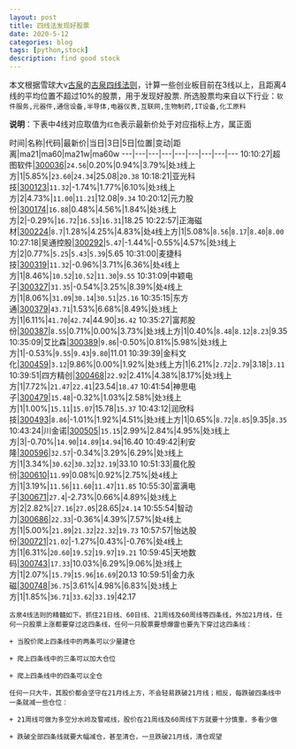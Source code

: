 ```yaml
---
layout: post
title: 四线法发现好股票
date: 2020-5-12
categories: blog
tags: [python,stock]
description: find good stock
---
```



本文根据雪球大v[古泉](https://xueqiu.com/u/7148646888)的[古泉四线法则](https://xueqiu.com/7148646888/130498192)，计算一些创业板目前在3线以上，且距离4线的平均位置不超过10%的股票，用于发现好股票.
所选股票均来自以下行业：`软件服务,元器件,通信设备,半导体,电器仪表,互联网,生物制药,IT设备,化工原料`

**说明**：下表中4线对应取值为`红色`表示最新价处于对应指标上方，属正面


时间|名称|代码|最新价|当日|3日|5日|位置|变动|距离|ma21|ma60|ma21w|ma60w
---|---|---|---|---|---|---|---|---
10:10:27|超图软件|[300036](https://xueqiu.com/S/SZ300036)|`24.56`|0.20%|0.94%|3.79%|处`3`线上方|1|5.85%|`23.60`|`24.34`|25.08|`20.38`
10:18:21|亚光科技|[300123](https://xueqiu.com/S/SZ300123)|`11.32`|-1.74%|1.77%|6.10%|处`3`线上方|2|4.73%|`11.00`|`11.21`|12.08|`9.34`
10:20:12|元力股份|[300174](https://xueqiu.com/S/SZ300174)|`16.88`|0.48%|4.56%|1.84%|处`3`线上方|2|-0.29%|`16.72`|`16.53`|`16.31`|18.25
10:22:57|正海磁材|[300224](https://xueqiu.com/S/SZ300224)|`8.7`|1.28%|4.25%|4.83%|处`4`线上方|1|5.08%|`8.56`|`8.17`|`8.40`|`8.00`
10:27:18|吴通控股|[300292](https://xueqiu.com/S/SZ300292)|`5.47`|-1.44%|-0.55%|4.57%|处`3`线上方|2|0.77%|`5.25`|`5.43`|`5.39`|5.65
10:31:00|麦捷科技|[300319](https://xueqiu.com/S/SZ300319)|`11.32`|-0.96%|3.71%|6.36%|处`4`线上方|1|8.46%|`10.52`|`10.52`|`11.30`|`9.55`
10:31:09|中颖电子|[300327](https://xueqiu.com/S/SZ300327)|`31.35`|-0.54%|3.25%|8.39%|处`4`线上方|1|8.06%|`31.09`|`30.14`|`30.51`|`25.16`
10:35:15|东方通|[300379](https://xueqiu.com/S/SZ300379)|`43.71`|1.53%|6.68%|8.49%|处`3`线上方|1|6.11%|`41.70`|`42.74`|44.90|`36.42`
10:35:27|富邦股份|[300387](https://xueqiu.com/S/SZ300387)|`8.55`|0.71%|0.00%|3.73%|处`3`线上方|1|0.40%|`8.48`|`8.12`|`8.23`|9.35
10:35:09|艾比森|[300389](https://xueqiu.com/S/SZ300389)|`9.86`|-0.50%|0.81%|5.98%|处`3`线上方|1|-0.53%|`9.55`|`9.43`|`9.80`|11.01
10:39:39|金科文化|[300459](https://xueqiu.com/S/SZ300459)|`3.12`|9.86%|0.00%|1.92%|处`3`线上方|1|6.21%|`2.72`|`2.79`|3.18|`3.11`
10:39:51|四方精创|[300468](https://xueqiu.com/S/SZ300468)|`22.92`|2.41%|4.38%|8.17%|处`3`线上方|1|7.72%|`21.47`|`22.41`|23.54|`18.47`
10:41:54|神思电子|[300479](https://xueqiu.com/S/SZ300479)|`15.48`|-0.32%|1.03%|2.58%|处`3`线上方|1|1.00%|`15.11`|`15.07`|15.78|`15.37`
10:43:12|润欣科技|[300493](https://xueqiu.com/S/SZ300493)|`8.86`|-1.01%|1.92%|4.51%|处`3`线上方|1|0.65%|`8.72`|`8.85`|9.35|`8.35`
10:43:24|川金诺|[300505](https://xueqiu.com/S/SZ300505)|`15.15`|2.99%|2.84%|4.95%|处`3`线上方|3|-0.70%|`14.90`|`14.89`|`14.94`|16.40
10:49:42|利安隆|[300596](https://xueqiu.com/S/SZ300596)|`32.57`|-0.34%|3.29%|6.29%|处`3`线上方|1|3.34%|`30.62`|`30.32`|`32.19`|33.10
10:51:33|晨化股份|[300610](https://xueqiu.com/S/SZ300610)|`11.99`|0.08%|0.92%|2.75%|处`4`线上方|1|3.19%|`11.56`|`11.60`|`11.47`|`11.85`
10:55:30|富满电子|[300671](https://xueqiu.com/S/SZ300671)|`27.4`|-2.73%|0.66%|4.89%|处`3`线上方|2|2.82%|`27.16`|`27.05`|28.65|`24.14`
10:55:54|智动力|[300686](https://xueqiu.com/S/SZ300686)|`22.33`|-0.36%|4.39%|7.57%|处`4`线上方|1|5.00%|`21.89`|`21.32`|`22.32`|`19.73`
10:57:57|怡达股份|[300721](https://xueqiu.com/S/SZ300721)|`21.02`|-1.27%|0.43%|-0.76%|处`4`线上方|1|6.31%|`20.60`|`19.52`|`19.97`|`19.21`
10:59:45|天地数码|[300743](https://xueqiu.com/S/SZ300743)|`17.33`|10.03%|6.29%|9.06%|处`3`线上方|1|2.07%|`15.79`|`15.96`|`16.69`|20.13
10:59:51|金力永磁|[300748](https://xueqiu.com/S/SZ300748)|`36.75`|3.61%|4.98%|6.83%|处`3`线上方|1|1.85%|`36.71`|`33.62`|`33.19`|42.17

```
古泉4线法则的精髓如下。抓住21日线、60日线、21周线及60周线等四条线，外加21月线，任何一只股票上涨都要穿过这四条线，任何一只股票要想爆雷也要先下穿过这四条线：

+ 当股价爬上四条线中的两条可以少量建仓

+ 爬上四条线中的三条可以加大仓位

+ 爬上四条线中的四条可以全仓

任何一只大牛，其股价都会坚守在21月线上方，不会轻易跌破21月线；相反，每跌破四条线中一条就减一些仓位：

+ 21周线可做为多空分水岭及警戒线，股价在21周线及60周线下方就要十分慎重，多看少做

+ 跌破全部四条线就要大幅减仓，甚至清仓，一旦跌破21月线，清仓观望
```